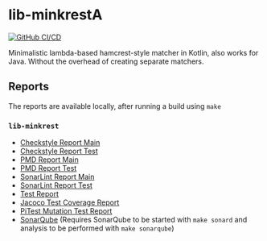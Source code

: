 # lib-minkrestA

[![GitHub CI/CD](https://github.com/nelkinda/lib-minkrest/workflows/CI/CD/badge.svg)](https://github.com/nelkinda/template-multi-gradle/actions)

Minimalistic lambda-based hamcrest-style matcher in Kotlin, also works for Java.
Without the overhead of creating separate matchers.

## Reports
The reports are available locally, after running a build using `make`

### `lib-minkrest`
* [Checkstyle Report Main](lib-minkrest/build/reports/checkstyle/checkstyleMain/report.html)
* [Checkstyle Report Test](lib-minkrest/build/reports/checkstyle/checkstyleTest/report.html)
* [PMD Report Main](lib-minkrest/build/reports/pmd/pmdMain/report.html)
* [PMD Report Test](lib-minkrest/build/reports/pmd/pmdTest/report.html)
* [SonarLint Report Main](lib-minkrest/build/reports/sonarlint/sonarlintMain/report.html)
* [SonarLint Report Test](lib-minkrest/build/reports/sonarlint/sonarlintTest/report.html)
* [Test Report](lib-minkrest/build/reports/tests/test/index.html)
* [Jacoco Test Coverage Report](lib-minkrest/build/reports/jacoco/test/html/index.html)
* [PiTest Mutation Test Report](lib-minkrest/build/reports/pitest/index.html)
* [SonarQube](http://localhost:9000/dashboard?id=pubminkrest%3Alib-minkrest)
  (Requires SonarQube to be started with `make sonard` and analysis to be performed with `make sonarqube`)
